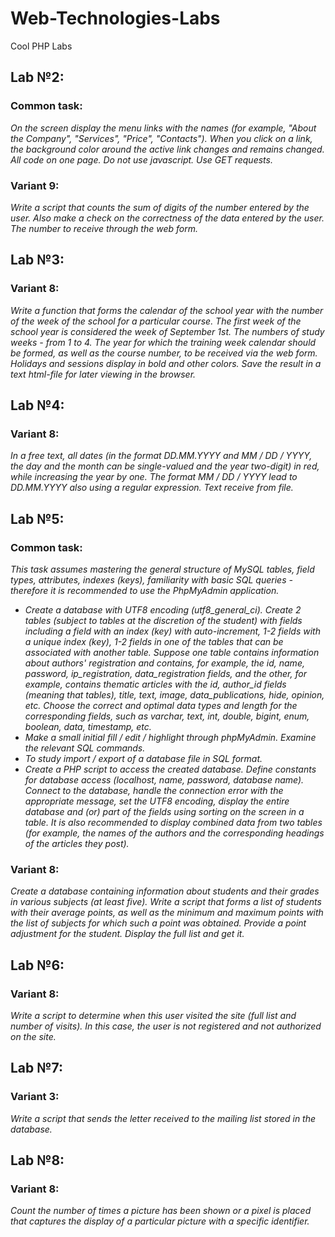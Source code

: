 # Web-Technologies-Labs
Cool PHP Labs

## Lab №2:
### Common task:
*On the screen display the menu links with the names (for example, "About the Company", "Services", "Price", "Contacts"). When you click on a link, the background color around the active link changes and remains changed. All code on one page. Do not use javascript. Use GET requests.*
### Variant 9:
*Write a script that counts the sum of digits of the number entered by the user. Also make a check on the correctness of the data entered by the user. The number to receive through the web form.*

## Lab №3:
### Variant 8:
*Write a function that forms the calendar of the school year with the number of the week of the school for a particular course. The first week of the school year is considered the week of September 1st. The numbers of study weeks - from 1 to 4. The year for which the training week calendar should be formed, as well as the course number, to be received via the web form. Holidays and sessions display in bold and other colors. Save the result in a text html-file for later viewing in the browser.*

## Lab №4:
### Variant 8:
*In a free text, all dates (in the format DD.MM.YYYY and MM / DD / YYYY, the day and the month can be single-valued and the year two-digit) in red, while increasing the year by one. The format MM / DD / YYYY lead to DD.MM.YYYY also using a regular expression. Text receive from file.*

## Lab №5:
### Common task:
*This task assumes mastering the general structure of MySQL tables, field types, attributes, indexes (keys), familiarity with basic SQL queries - therefore it is recommended to use the PhpMyAdmin application.*
* *Create a database with UTF8 encoding (utf8_general_ci). Create 2 tables (subject to tables at the discretion of the student) with fields including a field with an index (key) with auto-increment, 1-2 fields with a unique index (key), 1-2 fields in one of the tables that can be associated with another table. Suppose one table contains information about authors' registration and contains, for example, the id, name, password, ip_registration, data_registration fields, and the other, for example, contains thematic articles with the id, author_id fields (meaning that tables), title, text, image, data_publications, hide, opinion, etc. Choose the correct and optimal data types and length for the corresponding fields, such as varchar, text, int, double, bigint, enum, boolean, data, timestamp, etc.*
* *Make a small initial fill / edit / highlight through phpMyAdmin. Examine the relevant SQL commands.*
* *To study import / export of a database file in SQL format.*
* *Create a PHP script to access the created database. Define constants for database access (localhost, name, password, database name). Connect to the database, handle the connection error with the appropriate message, set the UTF8 encoding, display the entire database and (or) part of the fields using sorting on the screen in a table. It is also recommended to display combined data from two tables (for example, the names of the authors and the corresponding headings of the articles they post).*
### Variant 8:
*Create a database containing information about students and their grades in various subjects (at least five). Write a script that forms a list of students with their average points, as well as the minimum and maximum points with the list of subjects for which such a point was obtained. Provide a point adjustment for the student. Display the full list and get it.*

## Lab №6:
### Variant 8:
*Write a script to determine when this user visited the site (full list and number of visits). In this case, the user is not registered and not authorized on the site.*

## Lab №7:
### Variant 3:
*Write a script that sends the letter received to the mailing list stored in the database.*

## Lab №8:
### Variant 8:
*Count the number of times a picture has been shown or a pixel is placed that captures the display of a particular picture with a specific identifier.*
